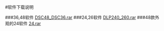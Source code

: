 #软件下载说明

###36,48软件
[DSC48_DSC36.rar](./DSC48_DSC36.rar)
###24,26软件
[DLP240_260.rar](./DLP240_260.rar)
###48款外观的24软件
[24.rar](./24.rar)
